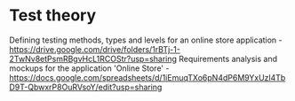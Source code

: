 # Test theory 
Defining testing methods, types and levels for an online store application - https://drive.google.com/drive/folders/1rBTj-1-2TwNv8etPsmRBgvHcL1RCOStr?usp=sharing
Requirements analysis and mockups for the application 'Online Store' - https://docs.google.com/spreadsheets/d/1iEmuqTXo6pN4dP6M9YxUzl4TbD9T-QbwxrP8OuRVsoY/edit?usp=sharing
